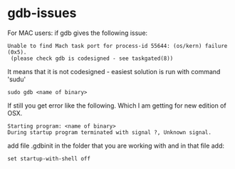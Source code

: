 # gdb-issues
For MAC users:
if gdb gives the following issue:
```
Unable to find Mach task port for process-id 55644: (os/kern) failure (0x5).
 (please check gdb is codesigned - see taskgated(8))
 ```
 It means that it is not codesigned - easiest solution is run with command 'sudu'
 
 ```
 sudo gdb <name of binary>
 ```
 
 If still you get error like the following. Which I am getting for new edition of OSX.
 ```
 Starting program: <name of binary> 
During startup program terminated with signal ?, Unknown signal.
```

add file .gdbinit in the folder that you are working with and in that file add:
```
set startup-with-shell off
```
